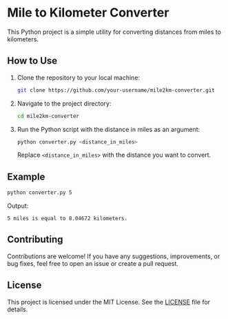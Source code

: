 # Mile to Kilometer Converter

This Python project is a simple utility for converting distances from miles to kilometers.

## How to Use

1. Clone the repository to your local machine:

   ```bash
   git clone https://github.com/your-username/mile2km-converter.git
   ```

2. Navigate to the project directory:

   ```bash
   cd mile2km-converter
   ```

3. Run the Python script with the distance in miles as an argument:

   ```bash
   python converter.py <distance_in_miles>
   ```

   Replace `<distance_in_miles>` with the distance you want to convert.

## Example

```bash
python converter.py 5
```

Output:

```
5 miles is equal to 8.04672 kilometers.
```

## Contributing

Contributions are welcome! If you have any suggestions, improvements, or bug fixes, feel free to open an issue or create a pull request.

## License

This project is licensed under the MIT License. See the [LICENSE](LICENSE) file for details.

